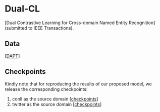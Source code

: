# Dual-CL
[Dual Contrastive Learning for Cross-domain Named Entity Recognition](submitted to IEEE Transactions). 

## Data
[[DAPT]([https://github.com/leekum2018/CLE4ATE/tree/main/Laptops_flat](https://drive.google.com/file/d/1UArV_MHAMK_HPBJPrYghB5al5DgJdjPw/view?usp=sharing))]

## Checkpoints 

Kindly note that for reproducing the results of our proposed model, we release the corresponding checkpoints:

1. conll as the source domain [[checkpoints](https://drive.google.com/drive/folders/1HV2uc_4KzCp4YgrcJJyjPjKOuxqEJ9Hh?usp=share_link)]
2. twitter as the source domain [[checkpoints](https://drive.google.com/drive/folders/1HV2uc_4KzCp4YgrcJJyjPjKOuxqEJ9Hh?usp=share_link)]
